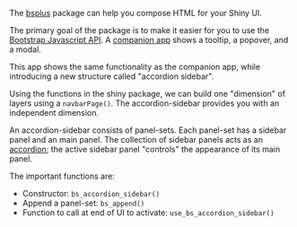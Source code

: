 The [bsplus](https://ijlyttle.github.io/bsplus) package can help you compose HTML for your Shiny UI.

The primary goal of the package is to make it easier for you to use the [Bootstrap Javascript API](http://getbootstrap.com/javascript). A [companion app](https://ijlyttle.shinyapps.io/tooltip_popover_modal/) shows a tooltip, a popover, and a modal.

This app shows the same functionality as the companion app, while introducing a new structure called "accordion sidebar". 

Using the functions in the shiny package, we can build one "dimension" of layers using a `navbarPage()`. The accordion-sidebar provides you with an independent dimension.

An accordion-sidebar consists of panel-sets. Each panel-set has a sidebar panel and an main panel. The collection of sidebar panels acts as an [accordion](http://getbootstrap.com/javascript/#collapse-example-accordion); the active sidebar panel "controls" the appearance of its main panel.

The important functions are:

* Constructor: `bs_accordion_sidebar()`
* Append a panel-set: `bs_append()`
* Function to call at end of UI to activate: `use_bs_accordion_sidebar()`


